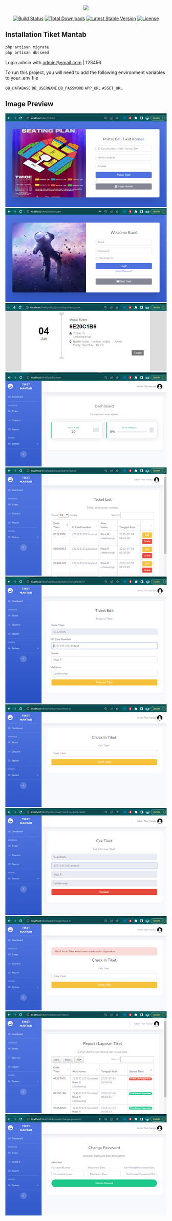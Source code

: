 <p align="center"><a href="https://laravel.com" target="_blank"><img src="https://raw.githubusercontent.com/laravel/art/master/logo-lockup/5%20SVG/2%20CMYK/1%20Full%20Color/laravel-logolockup-cmyk-red.svg" width="400"></a></p>

<p align="center">
<a href="https://travis-ci.org/laravel/framework"><img src="https://travis-ci.org/laravel/framework.svg" alt="Build Status"></a>
<a href="https://packagist.org/packages/laravel/framework"><img src="https://img.shields.io/packagist/dt/laravel/framework" alt="Total Downloads"></a>
<a href="https://packagist.org/packages/laravel/framework"><img src="https://img.shields.io/packagist/v/laravel/framework" alt="Latest Stable Version"></a>
<a href="https://packagist.org/packages/laravel/framework"><img src="https://img.shields.io/packagist/l/laravel/framework" alt="License"></a>
</p>

## Installation Tiket Mantab
```bash
php artisan migrate
php artisan db:seed
```

Login admin with admin@email.com | 123456

To run this project, you will need to add the following environment variables to your .env file

`DB_DATABASE` `DB_USERNAME` `DB_PASSWORD` `APP_URL` `ASSET_URL`

## Image Preview

![alt text](https://github.com/yossrizal2/tiket/blob/main/public/uploads/images/doc1.png?raw=true)
![alt text](https://github.com/yossrizal2/tiket/blob/main/public/uploads/images/doc2.png?raw=true)
![alt text](https://github.com/yossrizal2/tiket/blob/main/public/uploads/images/doc3.png?raw=true)
![alt text](https://github.com/yossrizal2/tiket/blob/main/public/uploads/images/doc4.png?raw=true)
![alt text](https://github.com/yossrizal2/tiket/blob/main/public/uploads/images/doc5.png?raw=true)
![alt text](https://github.com/yossrizal2/tiket/blob/main/public/uploads/images/doc6.png?raw=true)
![alt text](https://github.com/yossrizal2/tiket/blob/main/public/uploads/images/doc7.png?raw=true)
![alt text](https://github.com/yossrizal2/tiket/blob/main/public/uploads/images/doc8.png?raw=true)
![alt text](https://github.com/yossrizal2/tiket/blob/main/public/uploads/images/doc9.png?raw=true)
![alt text](https://github.com/yossrizal2/tiket/blob/main/public/uploads/images/doc10.png?raw=true)
![alt text](https://github.com/yossrizal2/tiket/blob/main/public/uploads/images/doc11.png?raw=true)


<!-- ## About Laravel

Laravel is a web application framework with expressive, elegant syntax. We believe development must be an enjoyable and creative experience to be truly fulfilling. Laravel takes the pain out of development by easing common tasks used in many web projects, such as:

- [Simple, fast routing engine](https://laravel.com/docs/routing).
- [Powerful dependency injection container](https://laravel.com/docs/container).
- Multiple back-ends for [session](https://laravel.com/docs/session) and [cache](https://laravel.com/docs/cache) storage.
- Expressive, intuitive [database ORM](https://laravel.com/docs/eloquent).
- Database agnostic [schema migrations](https://laravel.com/docs/migrations).
- [Robust background job processing](https://laravel.com/docs/queues).
- [Real-time event broadcasting](https://laravel.com/docs/broadcasting).

Laravel is accessible, powerful, and provides tools required for large, robust applications.

## Learning Laravel

Laravel has the most extensive and thorough [documentation](https://laravel.com/docs) and video tutorial library of all modern web application frameworks, making it a breeze to get started with the framework.

If you don't feel like reading, [Laracasts](https://laracasts.com) can help. Laracasts contains over 1500 video tutorials on a range of topics including Laravel, modern PHP, unit testing, and JavaScript. Boost your skills by digging into our comprehensive video library.

## Laravel Sponsors

We would like to extend our thanks to the following sponsors for funding Laravel development. If you are interested in becoming a sponsor, please visit the Laravel [Patreon page](https://patreon.com/taylorotwell).

### Premium Partners

- **[Vehikl](https://vehikl.com/)**
- **[Tighten Co.](https://tighten.co)**
- **[Kirschbaum Development Group](https://kirschbaumdevelopment.com)**
- **[64 Robots](https://64robots.com)**
- **[Cubet Techno Labs](https://cubettech.com)**
- **[Cyber-Duck](https://cyber-duck.co.uk)**
- **[Many](https://www.many.co.uk)**
- **[Webdock, Fast VPS Hosting](https://www.webdock.io/en)**
- **[DevSquad](https://devsquad.com)**
- **[Curotec](https://www.curotec.com/services/technologies/laravel/)**
- **[OP.GG](https://op.gg)**
- **[WebReinvent](https://webreinvent.com/?utm_source=laravel&utm_medium=github&utm_campaign=patreon-sponsors)**
- **[Lendio](https://lendio.com)**

## Contributing

Thank you for considering contributing to the Laravel framework! The contribution guide can be found in the [Laravel documentation](https://laravel.com/docs/contributions).

## Code of Conduct

In order to ensure that the Laravel community is welcoming to all, please review and abide by the [Code of Conduct](https://laravel.com/docs/contributions#code-of-conduct).

## Security Vulnerabilities

If you discover a security vulnerability within Laravel, please send an e-mail to Taylor Otwell via [taylor@laravel.com](mailto:taylor@laravel.com). All security vulnerabilities will be promptly addressed.

## License

The Laravel framework is open-sourced software licensed under the [MIT license](https://opensource.org/licenses/MIT). -->
